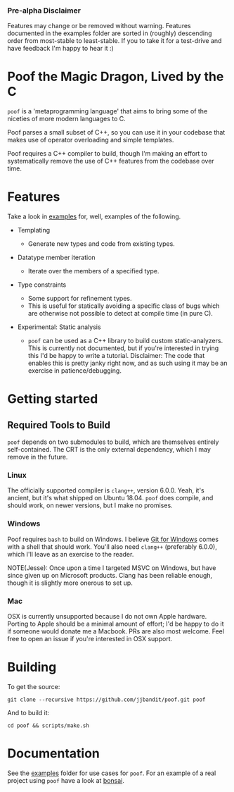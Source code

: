 ### Pre-alpha Disclaimer

Features may change or be removed without warning.  Features documented in the
examples folder are sorted in (roughly) descending order from most-stable to
least-stable.  If you to take it for a test-drive and have feedback I'm happy
to hear it :)


# Poof the Magic Dragon, Lived by the C
`poof` is a 'metaprogramming language' that aims to bring some of the niceties
of more modern languages to C.

Poof parses a small subset of C++, so you can use it in your codebase that
makes use of operator overloading and simple templates.

Poof requires a C++ compiler to build, though I'm making an effort to
systematically remove the use of C++ features from the codebase over time.


# Features

Take a look in [examples](https://github.com/jjbandit/poof/tree/master/examples)
for, well, examples of the following.

- Templating
  - Generate new types and code from existing types.

- Datatype member iteration
  - Iterate over the members of a specified type.

- Type constraints
  - Some support for refinement types.
  - This is useful for statically avoiding a specific class of bugs which are
    otherwise not possible to detect at compile time (in pure C).

- Experimental: Static analysis
  - `poof` can be used as a C++ library to build custom static-analyzers.  This
    is currently not documented, but if you're interested in trying this I'd be
    happy to write a tutorial.  Disclaimer: The code that enables this is
    pretty janky right now, and as such using it may be an exercise in
    patience/debugging.


# Getting started

## Required Tools to Build

`poof` depends on two submodules to build, which are themselves entirely
self-contained.  The CRT is the only external dependency, which I may remove
in the future.

### Linux

The officially supported compiler is `clang++`, version 6.0.0.  Yeah, it's
ancient, but it's what shipped on Ubuntu 18.04.  `poof` does compile, and
should work, on newer versions, but I make no promises.

### Windows

Poof requires `bash` to build on Windows.  I believe [Git for
Windows](https://gitforwindows.org/) comes with a shell that should work.
You'll also need `clang++` (preferably 6.0.0), which I'll leave as an exercise
to the reader.

NOTE(Jesse): Once upon a time I targeted MSVC on Windows, but have since given
up on Microsoft products.  Clang has been reliable enough, though it is
slightly more onerous to set up.

### Mac

OSX is currently unsupported because I do not own Apple hardware.  Porting to
Apple should be a minimal amount of effort; I'd be happy to do it if someone
would donate me a Macbook.  PRs are also most welcome. Feel free to open an
issue if you're interested in OSX support.


# Building

To get the source:

`git clone --recursive https://github.com/jjbandit/poof.git poof`

And to build it:

`cd poof && scripts/make.sh`


# Documentation

See the [examples](https://github.com/jjbandit/poof/tree/master/examples)
folder for use cases for `poof`.  For an example of a real project using `poof`
have a look at [bonsai](https://github.com/jjbandit/bonsai).

